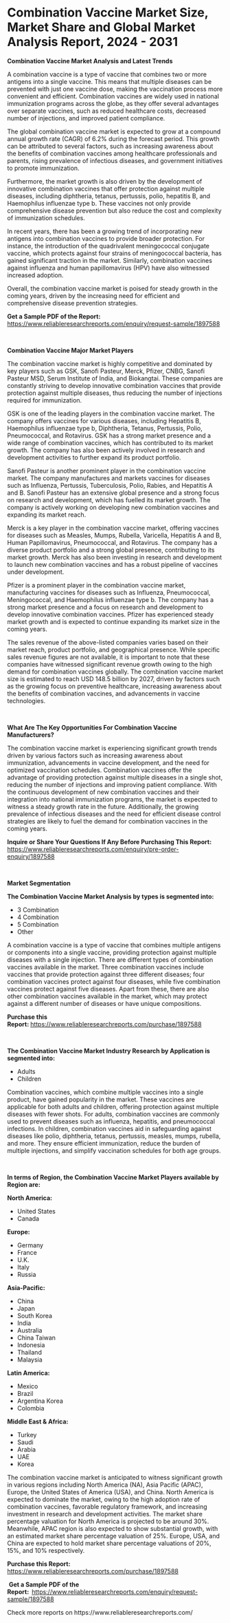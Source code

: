 <p><h1>Combination Vaccine Market Size, Market Share and Global Market Analysis Report, 2024 - 2031</h1></p><p><strong>Combination Vaccine Market Analysis and Latest Trends</strong></p>
<p><p>A combination vaccine is a type of vaccine that combines two or more antigens into a single vaccine. This means that multiple diseases can be prevented with just one vaccine dose, making the vaccination process more convenient and efficient. Combination vaccines are widely used in national immunization programs across the globe, as they offer several advantages over separate vaccines, such as reduced healthcare costs, decreased number of injections, and improved patient compliance.</p><p>The global combination vaccine market is expected to grow at a compound annual growth rate (CAGR) of 6.2% during the forecast period. This growth can be attributed to several factors, such as increasing awareness about the benefits of combination vaccines among healthcare professionals and parents, rising prevalence of infectious diseases, and government initiatives to promote immunization.</p><p>Furthermore, the market growth is also driven by the development of innovative combination vaccines that offer protection against multiple diseases, including diphtheria, tetanus, pertussis, polio, hepatitis B, and Haemophilus influenzae type b. These vaccines not only provide comprehensive disease prevention but also reduce the cost and complexity of immunization schedules.</p><p>In recent years, there has been a growing trend of incorporating new antigens into combination vaccines to provide broader protection. For instance, the introduction of the quadrivalent meningococcal conjugate vaccine, which protects against four strains of meningococcal bacteria, has gained significant traction in the market. Similarly, combination vaccines against influenza and human papillomavirus (HPV) have also witnessed increased adoption.</p><p>Overall, the combination vaccine market is poised for steady growth in the coming years, driven by the increasing need for efficient and comprehensive disease prevention strategies.</p></p>
<p><strong>Get a Sample PDF of the Report:&nbsp;</strong> <a href="https://www.reliableresearchreports.com/enquiry/request-sample/1897588">https://www.reliableresearchreports.com/enquiry/request-sample/1897588</a></p>
<p>&nbsp;</p>
<p><strong>Combination Vaccine Major Market Players</strong></p>
<p><p>The combination vaccine market is highly competitive and dominated by key players such as GSK, Sanofi Pasteur, Merck, Pfizer, CNBG, Sanofi Pasteur MSD, Serum Institute of India, and Biokangtai. These companies are constantly striving to develop innovative combination vaccines that provide protection against multiple diseases, thus reducing the number of injections required for immunization.</p><p>GSK is one of the leading players in the combination vaccine market. The company offers vaccines for various diseases, including Hepatitis B, Haemophilus influenzae type b, Diphtheria, Tetanus, Pertussis, Polio, Pneumococcal, and Rotavirus. GSK has a strong market presence and a wide range of combination vaccines, which has contributed to its market growth. The company has also been actively involved in research and development activities to further expand its product portfolio.</p><p>Sanofi Pasteur is another prominent player in the combination vaccine market. The company manufactures and markets vaccines for diseases such as Influenza, Pertussis, Tuberculosis, Polio, Rabies, and Hepatitis A and B. Sanofi Pasteur has an extensive global presence and a strong focus on research and development, which has fuelled its market growth. The company is actively working on developing new combination vaccines and expanding its market reach.</p><p>Merck is a key player in the combination vaccine market, offering vaccines for diseases such as Measles, Mumps, Rubella, Varicella, Hepatitis A and B, Human Papillomavirus, Pneumococcal, and Rotavirus. The company has a diverse product portfolio and a strong global presence, contributing to its market growth. Merck has also been investing in research and development to launch new combination vaccines and has a robust pipeline of vaccines under development.</p><p>Pfizer is a prominent player in the combination vaccine market, manufacturing vaccines for diseases such as Influenza, Pneumococcal, Meningococcal, and Haemophilus influenzae type b. The company has a strong market presence and a focus on research and development to develop innovative combination vaccines. Pfizer has experienced steady market growth and is expected to continue expanding its market size in the coming years.</p><p>The sales revenue of the above-listed companies varies based on their market reach, product portfolio, and geographical presence. While specific sales revenue figures are not available, it is important to note that these companies have witnessed significant revenue growth owing to the high demand for combination vaccines globally. The combination vaccine market size is estimated to reach USD 148.5 billion by 2027, driven by factors such as the growing focus on preventive healthcare, increasing awareness about the benefits of combination vaccines, and advancements in vaccine technologies.</p></p>
<p>&nbsp;</p>
<p><strong>What Are The Key Opportunities For Combination Vaccine Manufacturers?</strong></p>
<p><p>The combination vaccine market is experiencing significant growth trends driven by various factors such as increasing awareness about immunization, advancements in vaccine development, and the need for optimized vaccination schedules. Combination vaccines offer the advantage of providing protection against multiple diseases in a single shot, reducing the number of injections and improving patient compliance. With the continuous development of new combination vaccines and their integration into national immunization programs, the market is expected to witness a steady growth rate in the future. Additionally, the growing prevalence of infectious diseases and the need for efficient disease control strategies are likely to fuel the demand for combination vaccines in the coming years.</p></p>
<p><strong>Inquire or Share Your Questions If Any Before Purchasing This Report:</strong> <a href="https://www.reliableresearchreports.com/enquiry/pre-order-enquiry/1897588">https://www.reliableresearchreports.com/enquiry/pre-order-enquiry/1897588</a></p>
<p>&nbsp;</p>
<p><strong>Market Segmentation</strong></p>
<p><strong>The Combination Vaccine Market Analysis by types is segmented into:</strong></p>
<p><ul><li>3 Combination</li><li>4 Combination</li><li>5 Combination</li><li>Other</li></ul></p>
<p><p>A combination vaccine is a type of vaccine that combines multiple antigens or components into a single vaccine, providing protection against multiple diseases with a single injection. There are different types of combination vaccines available in the market. Three combination vaccines include vaccines that provide protection against three different diseases; four combination vaccines protect against four diseases, while five combination vaccines protect against five diseases. Apart from these, there are also other combination vaccines available in the market, which may protect against a different number of diseases or have unique compositions.</p></p>
<p><strong>Purchase this Report:&nbsp;</strong><a href="https://www.reliableresearchreports.com/purchase/1897588">https://www.reliableresearchreports.com/purchase/1897588</a></p>
<p>&nbsp;</p>
<p><strong>The Combination Vaccine Market Industry Research by Application is segmented into:</strong></p>
<p><ul><li>Adults</li><li>Children</li></ul></p>
<p><p>Combination vaccines, which combine multiple vaccines into a single product, have gained popularity in the market. These vaccines are applicable for both adults and children, offering protection against multiple diseases with fewer shots. For adults, combination vaccines are commonly used to prevent diseases such as influenza, hepatitis, and pneumococcal infections. In children, combination vaccines aid in safeguarding against diseases like polio, diphtheria, tetanus, pertussis, measles, mumps, rubella, and more. They ensure efficient immunization, reduce the burden of multiple injections, and simplify vaccination schedules for both age groups.</p></p>
<p>&nbsp;</p>
<p><strong>In terms of Region, the Combination Vaccine Market Players available by Region are:</strong></p>
<p>
    <p> <strong> North America: </strong>
        <ul>
            <li>United States</li>
            <li>Canada</li>
        </ul>
        </p> 
    <p> <strong> Europe: </strong>
        <ul>
            <li>Germany</li>
            <li>France</li>
            <li>U.K.</li>
            <li>Italy</li>
            <li>Russia</li>
        </ul>
        </p> 
    <p> <strong> Asia-Pacific: </strong>
        <ul>
            <li>China</li>
            <li>Japan</li>
            <li>South Korea</li>
            <li>India</li>
            <li>Australia</li>
            <li>China Taiwan</li>
            <li>Indonesia</li>
            <li>Thailand</li>
            <li>Malaysia</li>
        </ul>
        </p> 
    <p> <strong> Latin America: </strong>
        <ul>
            <li>Mexico</li>
            <li>Brazil</li>
            <li>Argentina Korea</li>
            <li>Colombia</li>
        </ul>
        </p> 
    <p> <strong> Middle East & Africa: </strong>
        <ul>
            <li>Turkey</li>
            <li>Saudi</li>
            <li>Arabia</li>
            <li>UAE</li>
            <li>Korea</li>
        </ul>
    </p>
    </p>
<p><p>The combination vaccine market is anticipated to witness significant growth in various regions including North America (NA), Asia Pacific (APAC), Europe, the United States of America (USA), and China. North America is expected to dominate the market, owing to the high adoption rate of combination vaccines, favorable regulatory framework, and increasing investment in research and development activities. The market share percentage valuation for North America is projected to be around 30%. Meanwhile, APAC region is also expected to show substantial growth, with an estimated market share percentage valuation of 25%. Europe, USA, and China are expected to hold market share percentage valuations of 20%, 15%, and 10% respectively.</p></p>
<p><strong>Purchase this Report: </strong><a href="https://www.reliableresearchreports.com/purchase/1897588">https://www.reliableresearchreports.com/purchase/1897588</a></p>
<p>&nbsp;<strong>Get a Sample PDF of the Report:&nbsp;&nbsp;</strong><a href="https://www.reliableresearchreports.com/enquiry/request-sample/1897588">https://www.reliableresearchreports.com/enquiry/request-sample/1897588</a></p>
<p><strong></strong></p>
<p>Check more reports on https://www.reliableresearchreports.com/</p>